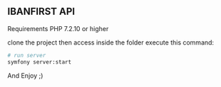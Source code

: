 ## IBANFIRST API

Requirements PHP 7.2.10 or higher

clone the project then access inside the folder execute this command:

``` bash
# run server
symfony server:start
```

And Enjoy ;)
